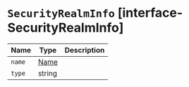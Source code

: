 # `SecurityRealmInfo` [interface-SecurityRealmInfo]

| Name | Type | Description |
| - | - | - |
| `name` | [Name](./Name.md) | &nbsp; |
| `type` | string | &nbsp; |
